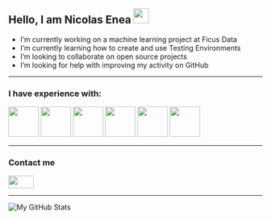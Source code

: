 ## Hello, I am Nicolas Enea <img src="https://raw.githubusercontent.com/MartinHeinz/MartinHeinz/master/wave.gif" width="30px">


- I’m currently working on a machine learning project at Ficus Data
- I’m currently learning how to create and use Testing Environments
- I’m looking to collaborate on open source projects
- I’m looking for help with improving my activity on GitHub

---
### I have experience with:
<img src="https://camo.githubusercontent.com/aa96ee3a3352c9c3c2161d3e95698d0885a277ab85d617fe77912627d37a3959/68747470733a2f2f6564656e742e6769746875622e696f2f537570657254696e7949636f6e732f696d616765732f7376672f707974686f6e2e737667" width="60px" height="60px" /> <img src="https://camo.githubusercontent.com/750365ec8e10a2a4075ffb09fd644c3176c98638a7c45a79a8a40366a9d64f3a/68747470733a2f2f6564656e742e6769746875622e696f2f537570657254696e7949636f6e732f696d616765732f7376672f666c75747465722e737667" width="60px" height="60px" /> <img src="https://camo.githubusercontent.com/be575aa85a73adb1f56ef072b806f513045f68e2e50a9945c763bf65006dcfa6/68747470733a2f2f6564656e742e6769746875622e696f2f537570657254696e7949636f6e732f696d616765732f7376672f616e64726f69642e737667" width="60px" height="60px" /> <img src="https://camo.githubusercontent.com/1141fa873ae7371cd6b723fef0cd57ca14923123983844571416854b7f5e8fb6/68747470733a2f2f6564656e742e6769746875622e696f2f537570657254696e7949636f6e732f696d616765732f7376672f63706c7573706c75732e737667" width="60px" height="60px" /> <img src="https://camo.githubusercontent.com/702655104afd65ad02c658dd178f2400bcea86ef7c4e6545562bceacf7856228/68747470733a2f2f6564656e742e6769746875622e696f2f537570657254696e7949636f6e732f696d616765732f7376672f776f726470726573732e737667" width="60px" height="60px" /> <img src="https://camo.githubusercontent.com/a870803f30db1d15495072fa9e946a7fa6a6fc1a47fe12324aaf7509c410fc4a/68747470733a2f2f6564656e742e6769746875622e696f2f537570657254696e7949636f6e732f696d616765732f7376672f6a6176612e737667" width="60px" height="60px" />

---
### Contact me


[<img src="https://camo.githubusercontent.com/c8a9c5b414cd812ad6a97a46c29af67239ddaeae08c41724ff7d945fb4c047e5/68747470733a2f2f6564656e742e6769746875622e696f2f537570657254696e7949636f6e732f696d616765732f7376672f6c696e6b6564696e2e737667" width="50px" height="25px" />](https://www.linkedin.com/in/nicolasenea/)

---
![My GitHub Stats](https://github-readme-stats.vercel.app/api?username=nicoenea&&show_icons=true&title_color=ffffff&icon_color=bb2acf&text_color=daf7dc&bg_color=151515)

<!-- Uncomment this when repository is more populated -->
<!--[![Top Langs](https://github-readme-stats.vercel.app/api/top-langs/?username=nicoenea&&show_icons=true&title_color=ffffff&icon_color=bb2acf&text_color=daf7dc&bg_color=151515)](https://github.com/anuraghazra/github-readme-stats) -->


